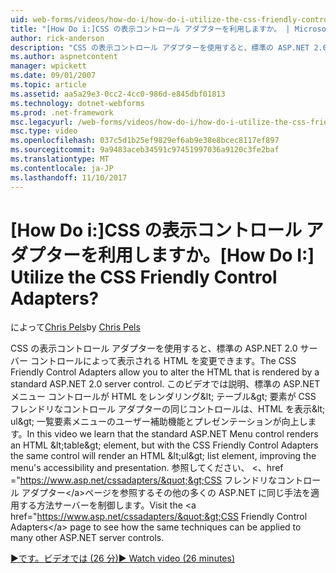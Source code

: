 ```yaml
---
uid: web-forms/videos/how-do-i/how-do-i-utilize-the-css-friendly-control-adapters
title: "[How Do i:]CSS の表示コントロール アダプターを利用しますか。 | Microsoft Docs"
author: rick-anderson
description: "CSS の表示コントロール アダプターを使用すると、標準の ASP.NET 2.0 サーバー コントロールによって表示される HTML を変更できます。 このビデオでおを説明する、経歴の持ち主しています."
ms.author: aspnetcontent
manager: wpickett
ms.date: 09/01/2007
ms.topic: article
ms.assetid: aa5a29e3-0cc2-4cc0-986d-e845dbf01813
ms.technology: dotnet-webforms
ms.prod: .net-framework
msc.legacyurl: /web-forms/videos/how-do-i/how-do-i-utilize-the-css-friendly-control-adapters
msc.type: video
ms.openlocfilehash: 037c5d1b25ef9829ef6ab9e38e8bcec8117ef897
ms.sourcegitcommit: 9a9483aceb34591c97451997036a9120c3fe2baf
ms.translationtype: MT
ms.contentlocale: ja-JP
ms.lasthandoff: 11/10/2017
---
```

<a name="how-do-i-utilize-the-css-friendly-control-adapters"></a><span data-ttu-id="0d683-105">[How Do i:]CSS の表示コントロール アダプターを利用しますか。</span><span class="sxs-lookup"><span data-stu-id="0d683-105">[How Do I:] Utilize the CSS Friendly Control Adapters?</span></span>
====================
<span data-ttu-id="0d683-106">によって[Chris Pels](https://twitter.com/chrispels)</span><span class="sxs-lookup"><span data-stu-id="0d683-106">by [Chris Pels](https://twitter.com/chrispels)</span></span>

<span data-ttu-id="0d683-107">CSS の表示コントロール アダプターを使用すると、標準の ASP.NET 2.0 サーバー コントロールによって表示される HTML を変更できます。</span><span class="sxs-lookup"><span data-stu-id="0d683-107">The CSS Friendly Control Adapters allow you to alter the HTML that is rendered by a standard ASP.NET 2.0 server control.</span></span> <span data-ttu-id="0d683-108">このビデオでは説明、標準の ASP.NET メニュー コントロールが HTML をレンダリング&amp;lt; テーブル&amp;gt; 要素が CSS フレンドリなコントロール アダプターの同じコントロールは、HTML を表示&amp;lt; ul&amp;gt; 一覧要素メニューのユーザー補助機能とプレゼンテーションが向上します。</span><span class="sxs-lookup"><span data-stu-id="0d683-108">In this video we learn that the standard ASP.NET Menu control renders an HTML &amp;lt;table&amp;gt; element, but with the CSS Friendly Control Adapters the same control will render an HTML &amp;lt;ul&amp;gt; list element, improving the menu's accessibility and presentation.</span></span> <span data-ttu-id="0d683-109">参照してください、 &lt;、href =&quot;https://www.asp.net/cssadapters/&quot;&gt;CSS フレンドリなコントロール アダプター&lt;/a&gt;ページを参照するその他の多くの ASP.NET に同じ手法を適用する方法サーバーを制御します。</span><span class="sxs-lookup"><span data-stu-id="0d683-109">Visit the &lt;a href=&quot;https://www.asp.net/cssadapters/&quot;&gt;CSS Friendly Control Adapters&lt;/a&gt; page to see how the same techniques can be applied to many other ASP.NET server controls.</span></span>

[<span data-ttu-id="0d683-110">&#9654;です。ビデオでは (26 分)</span><span class="sxs-lookup"><span data-stu-id="0d683-110">&#9654; Watch video (26 minutes)</span></span>](https://channel9.msdn.com/Blogs/ASP-NET-Site-Videos/how-do-i-utilize-the-css-friendly-control-adapters)

